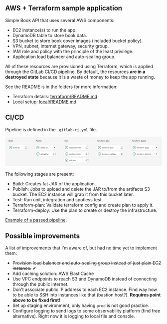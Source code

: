 ## AWS + Terraform sample application

Simple Book API that uses several AWS components:

 - EC2 instance(s) to run the app.
 - DynamoDB table to store book data.
 - S3 bucket to store book cover images (included bucket policy).
 - VPN, subnet, internet gateway, security group.
 - IAM role and policy with the principle of the least privilege.
 - Application load balancer and auto-scaling group.

All of these resources are provisioned using Terraform, which is applied through the 
GitLab CI/CD pipeline. By default, the resources **are in a destroyed state** because 
it is a waste of money to keep the app running.

See the README-s in the folders for more information:

 - Terraform details: [terraform/README.md](terraform/README.md)
 - Local setup: [local/README.md](local/README.md)

## CI/CD

Pipeline is defined in the `.gitlab-ci.yml` file.

![pipeline.png](images/pipeline.png)

The following stages are present:

 - Build: Creates fat JAR of the application.
 - Publish: Jobs to upload and delete the JAR to/from the artifacts S3 bucket. 
The EC2 instance will grab it from this bucket later.
 - Test: Run unit, integration and spotless test.
 - Terraform-plan: Validate terraform config and create plan to apply it.
 - Terraform-deploy: Use the plan to create or destroy the infrastructure.

[Example of a passed pipeline](https://git.epam.com/tamas_gaspar2/aws-sample-app/-/pipelines/2626341).

## Possible improvements

A list of improvements that I'm aware of, but had no time yet to implement 
them:

 - ~~Provision load balancer and auto-scaling group instead of just 
plain EC2 instance.~~ ✔
 - Add caching solution: AWS ElastiCache
 - Use VPC endpoints to reach S3 and DynamoDB instead of connecting
through the public internet.
 - Don't associate public IP address to each EC2 instance. Find way how to be able to SSH 
into instances like that (bastion host?). **Requires point above to be fixed first!**
 - Set up staging environment, only having ``prod`` is not good practice.
 - Configure logging to send logs to some observability platform (find free 
alternative). Right now it is logging to local file and console.



